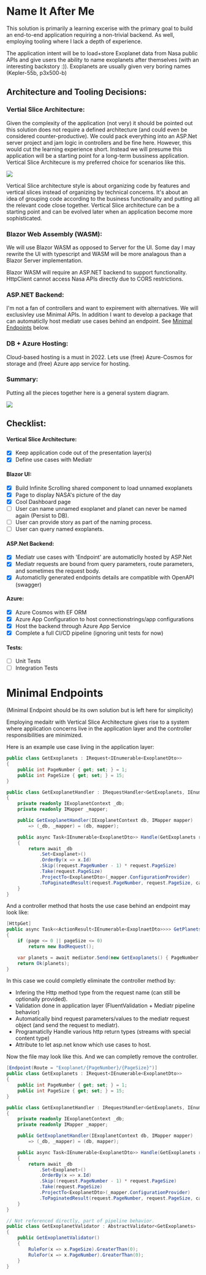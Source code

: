 # Name It After Me

This solution is primarily a learning excerise with the primary goal to build an end-to-end application requiring a non-trivial backend. As well, employing tooling where I lack a depth of experience. 

The application intent will be to load+store Exoplanet data from Nasa public APIs and give users the ability to name exoplanets after themselves (with an interesting backstory :)). Exoplanets are usually given very boring names (Kepler-55b, p3x500-b)

## Architecture and Tooling Decisions:

### Vertial Slice Architecture:

Given the complexity of the application (not very) it should be pointed out this solution does not require a defined architecture (and could even be considered counter-productive). We could pack everything into an ASP.Net server project and jam logic in controllers and be fine here. However, this would cut the learning experience short. Instead we will presume this application will be a starting point for a long-term bussiness application. Vertical Slice Architecure is my preferred choice for scenarios like this. 

![](/Docs/Images/VerticalSlice.png)

Vertical Slice architecture style is about organizing code by features and vertical slices instead of organizing by technical concerns. It's about an idea of grouping code according to the business functionality and putting all the relevant code close together. Vertical Slice architecture can be a starting point and can be evolved later when an application become more sophisticated.

### Blazor Web Assembly (WASM):

We will use Blazor WASM as opposed to Server for the UI. Some day I may rewrite the UI with typescript and WASM will be more analagous than a Blazor Server implementation.

Blazor WASM will require an ASP.NET backend to support functionality. HttpClient cannot access Nasa APIs directly due to CORS restrictions.

### ASP.NET Backend:

I'm not a fan of controllers and want to expirement with alternatives. We will exclusivley use Minimal APIs. In addition I want to develop a package that can automaticlly host mediatr use cases behind an endpoint. See [Minimal Endpoints](#minimal-endpoints) below.

### DB + Azure Hosting:

Cloud-based hosting is a must in 2022. Lets use (free) Azure-Cosmos for storage and (free) Azure app service for hosting.

### Summary:

Putting all the pieces together here is a general system diagram.

![](/Docs/Images/SolutionDesign.png)

## Checklist:

#### Vertical Slice Architecture:
- [x] Keep application code out of the presentation layer(s)
- [x] Define use cases with Mediatr

#### Blazor UI:
- [x] Build Infinite Scrolling shared component to load unnamed exoplanets 
- [x] Page to display NASA's picture of the day
- [x] Cool Dashboard page
- [ ] User can name unnamed exoplanet and planet can never be named again (Persist to DB).
- [ ] User can provide story as part of the naming process.
- [ ] User can query named exoplanets.

#### ASP.Net Backend:
- [x] Mediatr use cases with 'Endpoint' are automaticlly hosted by ASP.Net 
- [x] Mediatr requests are bound from query parameters, route parameters, and sometimes the request body.
- [x] Automaticlly generated endpoints details are compatible with OpenAPI (swagger)

#### Azure:
- [x] Azure Cosmos with EF ORM
- [x] Azure App Configuration to host connectionstrings/app configurations
- [x] Host the backend through Azure App Service
- [x] Complete a full CI/CD pipeline (ignoring unit tests for now)

#### Tests:
- [ ] Unit Tests
- [ ] Integration Tests

# Minimal Endpoints

(Minimal Endpoint should be its own solution but is left here for simplicity)

Employing medaitr with Vertical Slice Architecture gives rise to a system where application concerns live in the application layer and the controller responsibilities are minimized.

Here is an example use case living in the application layer:

```cs
public class GetExoplanets : IRequest<IEnumerable<ExoplanetDto>> 
{
    public int PageNumber { get; set; } = 1;
    public int PageSize { get; set; } = 15;
}

public class GetExoplanetHandler : IRequestHandler<GetExoplanets, IEnumerable<ExoplanetDto>>
{
    private readonly IExoplanetContext _db;
    private readonly IMapper _mapper;

    public GetExoplanetHandler(IExoplanetContext db, IMapper mapper)
        => (_db, _mapper) = (db, mapper);

    public async Task<IEnumerable<ExoplanetDto>> Handle(GetExoplanets request, CancellationToken cancellationToken)
    {
        return await _db
            .Set<Exoplanet>()
            .OrderBy(x => x.Id)
            .Skip((request.PageNumber - 1) * request.PageSize)
            .Take(request.PageSize)
            .ProjectTo<ExoplanetDto>(_mapper.ConfigurationProvider)
            .ToPaginatedResult(request.PageNumber, request.PageSize, cancellationToken);
    }
}
```

And a controller method that hosts the use case behind an endpoint may look like:

```cs
[HttpGet]
public async Task<<ActionResult<IEnumerable<ExoplnaetDto>>>> GetPlanets([FromServices] IMediator mediator, int page, int pageSize)
{
    if (page <= 0 || pageSize <= 0)
        return new BadRequest();

    var planets = await mediator.Send(new GetExoplanets() { PageNumber = page, PageSize = pageSize} );
    return Ok(planets);
}
```

In this case we could completly eliminate the controller method by:
- Infering the Http method type from the request name (can still be optionally provided).
- Validation done in application layer (FluentValidation + Mediatr pipeline behavior)
- Automatically bind request parameters/values to the mediatr request object (and send the request to mediatr).
- Programaticlly Handle various http return types (streams with special content type)
- Attribute to let asp.net know which use cases to host.

Now the file may look like this. And we can completly remove the controller.

```cs
[Endpoint(Route = "Exoplanet/{PageNumber}/{PageSize}")]
public class GetExoplanets : IRequest<IEnumerable<ExoplanetDto>> 
{
    public int PageNumber { get; set; } = 1;
    public int PageSize { get; set; } = 15;
}

public class GetExoplanetHandler : IRequestHandler<GetExoplanets, IEnumerable<ExoplanetDto>>
{
    private readonly IExoplanetContext _db;
    private readonly IMapper _mapper;

    public GetExoplanetHandler(IExoplanetContext db, IMapper mapper)
        => (_db, _mapper) = (db, mapper);

    public async Task<IEnumerable<ExoplanetDto>> Handle(GetExoplanets request, CancellationToken cancellationToken)
    {
        return await _db
            .Set<Exoplanet>()
            .OrderBy(x => x.Id)
            .Skip((request.PageNumber - 1) * request.PageSize)
            .Take(request.PageSize)
            .ProjectTo<ExoplanetDto>(_mapper.ConfigurationProvider)
            .ToPaginatedResult(request.PageNumber, request.PageSize, cancellationToken);
    }
}

// Not referenced directly, part of pipeline behavior.
public class GetExoplanetValidator : AbstractValidator<GetExoplanets>
{
    public GetExoplanetValidator()
    {
        RuleFor(x => x.PageSize).GreaterThan(0);
        RuleFor(x => x.PageNumber).GreaterThan(0);
    }
}
```
